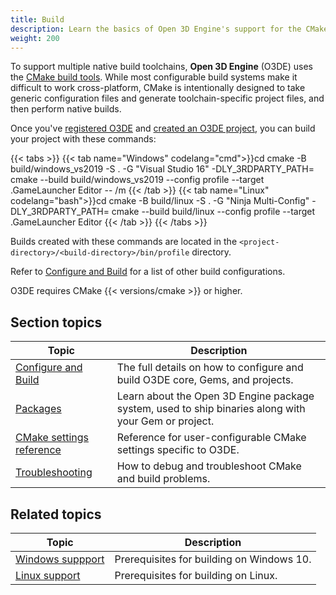 ```yaml
---
title: Build
description: Learn the basics of Open 3D Engine's support for the CMake build system, and get started with your first full build of the Open 3D Engine Source and Atom test project.
weight: 200
---
```


To support multiple native build toolchains, **Open 3D Engine** (O3DE) uses the [CMake build tools](https://cmake.org/). While most configurable build systems make it difficult to work cross-platform, CMake is intentionally designed to take generic configuration files and generate toolchain-specific project files, and then perform native builds.

<!-- Link "created an O3DE project" to a project config section on creating projects? -->
 Once you've [registered O3DE](/docs/welcome-guide/setup) and [created an O3DE project](/docs/welcome-guide/create), you can build your project with these commands:

{{< tabs >}}
{{< tab name="Windows" codelang="cmd">}}cd <project-directory>
cmake -B build/windows_vs2019 -S . -G "Visual Studio 16" -DLY_3RDPARTY_PATH=<absolute-path-to-packages>
cmake --build build/windows_vs2019 --config profile --target <ProjectName>.GameLauncher Editor -- /m
{{< /tab >}}
{{< tab name="Linux" codelang="bash">}}cd <project-directory>
cmake -B build/linux -S . -G "Ninja Multi-Config" -DLY_3RDPARTY_PATH=<absolute-path-to-packages>
cmake --build build/linux --config profile --target <ProjectName>.GameLauncher Editor
{{< /tab >}}
{{< /tabs >}}

Builds created with these commands are located in the `<project-directory>/<build-directory>/bin/profile` directory.

Refer to [Configure and Build](configure-and-build) for a list of other build configurations.

O3DE requires CMake {{< versions/cmake >}} or higher.

## Section topics

| Topic | Description |
| --- | --- |
| [Configure and Build](configure-and-build) | The full details on how to configure and build O3DE core, Gems, and projects. |
| [Packages](packages) | Learn about the Open 3D Engine package system, used to ship binaries along with your Gem or project. |
| [CMake settings reference](reference) | Reference for user-configurable CMake settings specific to O3DE. |
| [Troubleshooting](troubleshooting) | How to debug and troubleshoot CMake and build problems. |

## Related topics

| Topic | Description |
|---|---|
| [Windows suppport](/docs/user-guide/platforms/windows) | Prerequisites for building on Windows 10. |
| [Linux support](/docs/user-guide/platforms/linux) | Prerequisites for building on Linux. |
